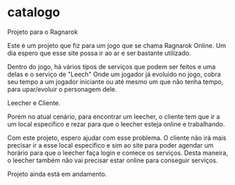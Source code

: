 # catalogo
 Projeto para o Ragnarok

 Este é um projeto que fiz para um jogo que se chama Ragnarok Online.
 Um dia espero que esse site possa ir ao ar e ser bastante utilizado.

 Dentro do jogo, há vários tipos de serviços que podem ser feitos e uma delas e o serviço de "Leech"
 Onde um jogador já evoluido no jogo, cobra seu tempo a um jogador iniciante ou até mesmo um que não tenha tempo, para upar/evoluir o personagem dele.

 Leecher e Cliente.

 Porém no atual cenário, para encontrar um leecher, o cliente tem que ir a um local especifico e rezar para que o leecher esteja online e trabalhando.

 Com este projeto, espero ajudar com esse problema. O cliente não irá mais precisar ir a esse local especifico e sim ao site para poder agendar um horário para que o leecher faça login e comece os serviços. Desta maneira, o leecher também não vai precisar estar online para conseguir serviços.

 Projeto ainda está em andamento.